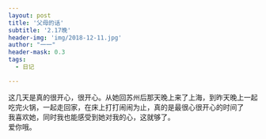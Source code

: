 ```yaml
---
layout: post
title: '父母的话'
subtitle: '2.17晚'
header-img: 'img/2018-12-11.jpg'
author: "一一"
header-mask: 0.3
tags:
  - 日记

---
```

这几天是真的很开心，很开心。从她回苏州后那天晚上来了上海，到昨天晚上一起吃完火锅，一起走回家，在床上打打闹闹为止，真的是最很心很开心的时间了<br>
我喜欢她，同时我也能感受到她对我的心，这就够了。<br>
爱你哦。
